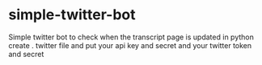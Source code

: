 # simple-twitter-bot
Simple twitter bot to check when the transcript page is updated in python
create . twitter file and put your api key and secret and your twitter token and secret
